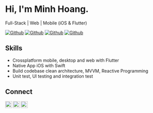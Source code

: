 # Hi, I'm Minh Hoang.

Full-Stack | Web | Mobile (iOS & Flutter)

[![Github](https://img.shields.io/github/followers/minhhoang-techsmarter?style=social)](https://github.com/minhhoang-techsmarter)
[![Github](https://img.shields.io/github/last-commit/minhhoang-techsmarter/minhhoang-techsmarter)](https://github.com/minhhoang-techsmarter/minhhoang-techsmarter)
[![Github](https://img.shields.io/github/stars/minhhoang-techsmarter/minhhoang-techsmarter?style=social)](https://github.com/minhhoang-techsmarter/minhhoang-techsmarter)
[![Github](https://img.shields.io/github/watchers/minhhoang-techsmarter/minhhoang-techsmarter?style=social)](https://github.com/minhhoang-techsmarter/minhhoang-techsmarter)

## Skills

- Crossplatform mobile, desktop and web with Flutter  
- Native App iOS with Swift  
- Build codebase clean architecture, MVVM, Reactive Programming  
- Unit test, UI testing and integration test  

## Connect

<a href="https://www.linkedin.com/in/minhhoang-techsmarter/">
  <img align="left" alt="Linkedin" width="22px" src="https://cdn.jsdelivr.net/npm/simple-icons@v3/icons/linkedin.svg" />
</a>
<a href="https://github.com/minhhoang-techsmarter">
  <img align="left" alt="Github" width="22px" src="https://img.icons8.com/fluent/48/000000/github.png"/>
</a>
<a href="mailto:dev@nailcost.com">
  <img align="left" alt="Gmail" width="22px" src="https://img.icons8.com/fluent/48/000000/gmail.png"/>
</a>
